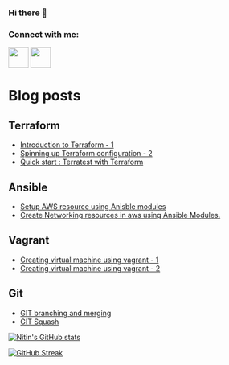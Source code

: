 ### Hi there 👋

<h3 align="left">Connect with me:</h3>
<p align="left">
<a href="https://instagram.com/minitin28" target="blank"><img align="center" src="https://cdn4.iconfinder.com/data/icons/picons-social/57/38-instagram-3-256.png" alt="" height="40" width="40" /></a>
<a href="http://linkedin.com/in/imnitin28" target="blank"><img align="center" src="https://cdn4.iconfinder.com/data/icons/flat-brand-logo-2/512/linkedin-256.png" alt="" height="40" width="40" /></a>
</p>

# Blog posts
<!-- BLOG-POST-LIST:START -->
## Terraform
- [Introduction to Terraform - 1](https://blog.knoldus.com/introduction-to-terraform-1/)
- [Spinning up Terraform configuration - 2](https://blog.knoldus.com/spinning-up-terraform-configuration-2/)
- [Quick start : Terratest with Terraform](https://blog.knoldus.com/quick-start-terratest-with-terraform/)
## Ansible
- [Setup AWS resource using Anisble modules](https://blog.knoldus.com/setup-aws-resources-using-ansible-modules/)
- [Create Networking resources in aws using Ansible Modules.](https://blog.knoldus.com/create-network-infrastructure-on-aws-using-ansible-modules/)
## Vagrant 
- [Creating virtual machine using vagrant - 1](https://blog.knoldus.com/creating-virtual-machines-using-vagrant-1/)
- [Creating virtual machine using vagrant - 2](https://blog.knoldus.com/creating-virtual-machines-using-vagrant-2/)
## Git
- [GIT branching and merging](https://blog.knoldus.com/quick-overview-to-git-branch-and-merge/)
- [GIT Squash](https://blog.knoldus.com/squash-commits-in-git/)
<!-- BLOG-POST-LIST:END -->


[![Nitin's GitHub stats](https://github-readme-stats.vercel.app/api?username=imnitin28&show_icons=true&theme=radical)](https://github.com/anuraghazra/github-readme-stats)

[![GitHub Streak](https://github-readme-streak-stats.herokuapp.com/?user=imnitin28&theme=dark)](https://git.io/streak-stats)

<!--
### Hi there 👋

<!--
**imnitin28/imnitin28** is a ✨ _special_ ✨ repository because its `README.md` (this file) appears on your GitHub profile.

Here are some ideas to get you started:

- 🔭 I’m currently working on ...
- 🌱 I’m currently learning ...
- 👯 I’m looking to collaborate on ...
- 🤔 I’m looking for help with ...
- 💬 Ask me about ...
- 📫 How to reach me: ...
- 😄 Pronouns: ...
- ⚡ Fun fact: ...
-->
